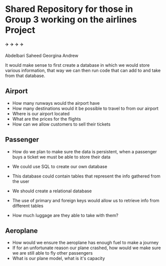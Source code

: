 # Shared Repository for those in Group 3 working on the airlines Project

:airplane: :airplane: :airplane: :airplane:

Abdelbari
Saheed
Georgina
Andrew

It would make sense to first create a database in which we would store various information, that way we can then
run code that can add to and take from that database.


## Airport
 - How many runways would the airport have
 - How many destinations would it be possible to travel to from our airport
 - Where is our airport located
 - What are the prices for the flights
 - How can we allow customers to sell their tickets
 

## Passenger

- How do we plan to make sure the data is persistent, when a passenger buys a ticket
we must be able to store their data

- We could use SQL to create our own database
- This database could contain tables that represent the info gathered from the user
- We should create a relational database
- The use of primary and foreign keys would allow us to retrieve info from different tables
- How much luggage are they able to take with them?

## Aeroplane

- How would we ensure the aeroplane has enough fuel to make a journey
- If for an unfortunate reason our plane crashed, how would we make sure we are still able to fly other passengers
- What is our plane model, what is it's capacity